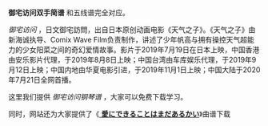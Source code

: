 

**御宅访问双手简谱** 和五线谱完全对应。

_御宅访问_ ，日文御宅訪問，出自日本原创动画电影《天气之子》。《天气之子》由新海诚执导、Comix Wave
Film负责制作，讲述了少年帆高与拥有操控天气超能力的少女阳菜之间的奇幻爱情故事。影片于2019年7月19日在日本上映，中国香港由安乐影片代理，于2019年8月8日上映；中国台湾由车库娱乐代理，于2019年9月12日上映；中国内地由华夏电影引进，于2019年11月1日上映；中国大陆于2020年7月21日全网首播。

这里我们提供 _御宅访问钢琴谱_ ，大家可以免费下载学习。

同时，网站还为大家提供了《[ **愛にできることはまだあるかい**](Music-10786-愛にできることはまだあるかい-天气之子主题曲.html
"愛にできることはまだあるかい")》曲谱下载

